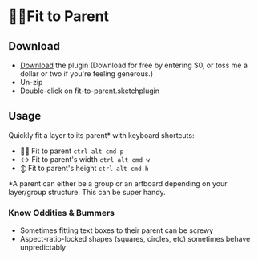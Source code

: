 # 👨‍👦Fit to Parent

## Download

- [Download](https://gum.co/DzieG) the plugin (Download for free by entering \$0, or toss me a dollar or two if you're feeling generous.)
- Un-zip
- Double-click on fit-to-parent.sketchplugin

## Usage

Quickly fit a layer to its parent\* with keyboard shortcuts:

- 👨‍👦 Fit to parent `ctrl alt cmd p`
- ↔️ Fit to parent's width `ctrl alt cmd w`
- ↕️ Fit to parent's height `ctrl alt cmd h`

\*A parent can either be a group or an artboard depending on your layer/group structure. This can be super handy.

### Know Oddities & Bummers

- Sometimes fitting text boxes to their parent can be screwy
- Aspect-ratio-locked shapes (squares, circles, etc) sometimes behave unpredictably
